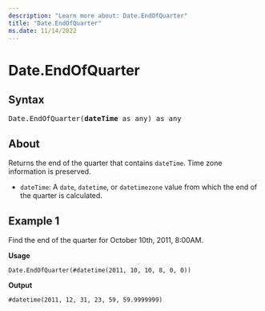 ```yaml
---
description: "Learn more about: Date.EndOfQuarter"
title: "Date.EndOfQuarter"
ms.date: 11/14/2022
---
```

# Date.EndOfQuarter

## Syntax

<pre>
Date.EndOfQuarter(<b>dateTime</b> as any) as any
</pre>
  
## About

Returns the end of the quarter that contains `dateTime`. Time zone information is preserved.

* `dateTime`: A `date`, `datetime`, or `datetimezone` value from which the end of the quarter is calculated.

## Example 1

Find the end of the quarter for October 10th, 2011, 8:00AM.

**Usage**

```powerquery-m
Date.EndOfQuarter(#datetime(2011, 10, 10, 8, 0, 0))
```

**Output**

`#datetime(2011, 12, 31, 23, 59, 59.9999999)`
